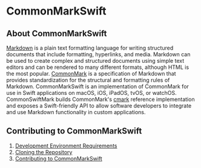 # CommonMarkSwift

## About CommonMarkSwift

[Markdown](https://en.wikipedia.org/wiki/Markdown) is a plain text formatting language for writing structured documents that include formatting, hyperlinks, and media. Markdown can be used to create complex and structured documents using simple text editors and can be rendered to many different formats, although HTML is the most popular. [CommonMark](https://commonmark.org) is a specification of Markdown that provides standardization for the structural and formatting rules of Markdown. CommonMarkSwift is an implementation of CommonMark for use in Swift applications on macOS, iOS, iPadOS, tvOS, or watchOS. CommonSwiftMark builds CommonMark's [cmark](https://github.com/commonmark/cmark) reference implementation and exposes a Swift-friendly API to allow software developers to integrate and use Markdown functionality in custom applications.

## Contributing to CommonMarkSwift

1. [Development Environment Requirements](Documentation/DevelopmentEnvironmentRequirements.md)
1. [Cloning the Repository](Documentation/Cloning.md)
1. [Contributing to CommonMarkSwift](.github/CONTRIBUTING.md)

